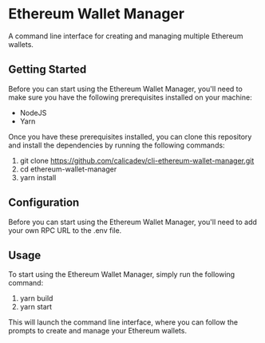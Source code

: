 # Ethereum Wallet Manager
A command line interface for creating and managing multiple Ethereum wallets.

## Getting Started
Before you can start using the Ethereum Wallet Manager, you'll need to make sure you have the following prerequisites installed on your machine:

- NodeJS
- Yarn

Once you have these prerequisites installed, you can clone this repository and install the dependencies by running the following commands:
1. git clone https://github.com/calicadev/cli-ethereum-wallet-manager.git
2. cd ethereum-wallet-manager
3. yarn install 

## Configuration
Before you can start using the Ethereum Wallet Manager, you'll need to add your own RPC URL to the .env file.

## Usage
To start using the Ethereum Wallet Manager, simply run the following command:
1. yarn build
2. yarn start

This will launch the command line interface, where you can follow the prompts to create and manage your Ethereum wallets.
